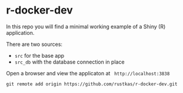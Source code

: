 # r-docker-dev

In this repo you will find a minimal working example of a Shiny (R) application. 

There are two sources:

- `src` for the base app
- `src_db` with the database connection in place

Open a browser and view the applicaton at ` http://localhost:3838`

`git remote add origin https://github.com/rustkas/r-docker-dev.git`
